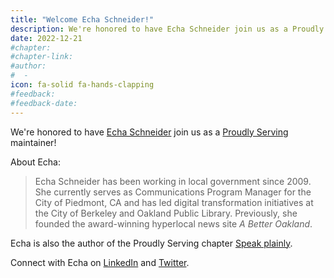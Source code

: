```yaml
---
title: "Welcome Echa Schneider!"
description: We're honored to have Echa Schneider join us as a Proudly Serving maintainer!
date: 2022-12-21
#chapter: 
#chapter-link: 
#author:
#  - 
icon: fa-solid fa-hands-clapping
#feedback: 
#feedback-date: 
---
```


We're honored to have [Echa Schneider](/people/echa-schneider) join us as a [Proudly Serving](https://proudlyservingbook.com) maintainer!

About Echa:

> Echa Schneider has been working in local government since 2009. She currently serves as Communications Program Manager for the City of Piedmont, CA and has led digital transformation initiatives at the City of Berkeley and Oakland Public Library. Previously, she founded the award-winning hyperlocal news site *A Better Oakland*.

Echa is also the author of the Proudly Serving chapter [Speak plainly](/contents/speak-plainly).

Connect with Echa on [LinkedIn](http://www.linkedin.com/in/echa-schneider) and [Twitter](https://mobile.twitter.com/echaschneider).